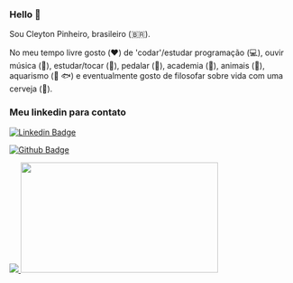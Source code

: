 ### Hello 👋
Sou Cleyton Pinheiro, brasileiro (🇧🇷).

No meu tempo livre gosto (:hearts:) de 'codar'/estudar programação (:computer:),  ouvir música (🎵), estudar/tocar (:musical_keyboard:), pedalar (:bicyclist:), academia (:muscle:), animais (:dog:), aquarismo (:tropical_fish:  :fish:)  e eventualmente gosto de filosofar sobre vida com uma cerveja (🍺).

### Meu linkedin para contato


[![Linkedin Badge](https://img.shields.io/badge/-LinkedIn-blue?style=flat-square&logo=Linkedin&logoColor=white&link=https://www.linkedin.com/in/cleytonpin)](https://www.linkedin.com/in/cleytonpin)

[![Github Badge](https://img.shields.io/badge/-Github-000?style=flat-square&logo=Github&logoColor=white&link=https://github.com/CleytonPinheiro)](https://github.com/CleytonPinheiro)


<a href="https://github.com/anuraghazra/github-readme-stats">
  <img align="space-betwen" max-width="50vh" src="https://github-readme-stats.vercel.app/api?username=CleytonPinheiro&show_icons=true&theme=blue-green" />
</a>
<a href="https://github.com/anuraghazra/convoychat">
  <img align="space-betwen" height="195" width="350" src="https://github-readme-stats.vercel.app/api/top-langs/?username=CleytonPinheiro&layout=compact" />
</a>
